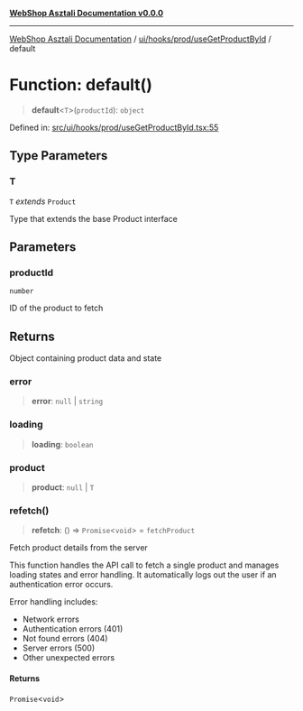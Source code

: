 [**WebShop Asztali Documentation v0.0.0**](../../../../../README.md)

***

[WebShop Asztali Documentation](../../../../../modules.md) / [ui/hooks/prod/useGetProductById](../README.md) / default

# Function: default()

> **default**\<`T`\>(`productId`): `object`

Defined in: [src/ui/hooks/prod/useGetProductById.tsx:55](https://github.com/akosgamer1000/webshop_asztali/blob/694dfb5919995863486557fe9c75abb7edf40a6c/src/ui/hooks/prod/useGetProductById.tsx#L55)

## Type Parameters

### T

`T` *extends* `Product`

Type that extends the base Product interface

## Parameters

### productId

`number`

ID of the product to fetch

## Returns

Object containing product data and state

### error

> **error**: `null` \| `string`

### loading

> **loading**: `boolean`

### product

> **product**: `null` \| `T`

### refetch()

> **refetch**: () => `Promise`\<`void`\> = `fetchProduct`

Fetch product details from the server

This function handles the API call to fetch a single product and manages
loading states and error handling. It automatically logs out
the user if an authentication error occurs.

Error handling includes:
- Network errors
- Authentication errors (401)
- Not found errors (404)
- Server errors (500)
- Other unexpected errors

#### Returns

`Promise`\<`void`\>
